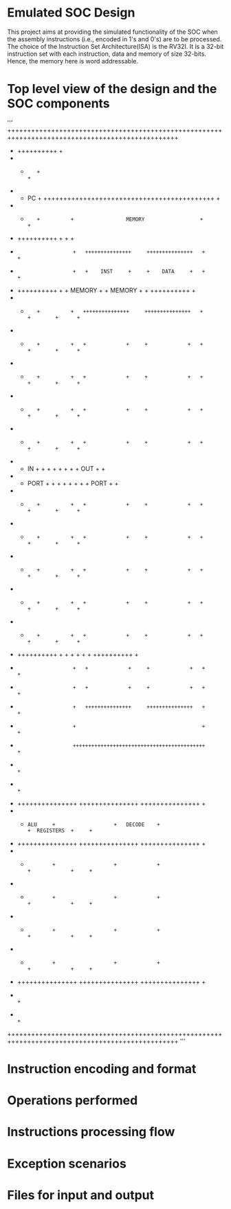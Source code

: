 # Emulated SOC Design

This project aims at providing the simulated functionality of the SOC when the assembly instructions (i.e., encoded in 1's and 0's) are to be processed.
The choice of the Instruction Set Architecture(ISA) is the RV32I. It is a 32-bit instruction set with each instruction, data and memory of size 32-bits.
Hence, the memory here is word addressable.


# Top level view of the design and the SOC components

'''
+++++++++++++++++++++++++++++++++++++++++++++++++++++++++++++++++++++++++++++++++++++++++++++++++
+	++++++++++																					+
+	+		 +																					+
+	+	PC	 +			+++++++++++++++++++++++++++++++++++++++++++								+
+	+		 +			+				  MEMORY			      +								+
+	++++++++++			+										  +								+
+						+	+++++++++++++++		+++++++++++++++	  +								+
+						+	+    INST     +		+    DATA     +	  +								+
+	++++++++++			+	+   MEMORY    +		+   MEMORY    +	  +				++++++++++		+
+	+        +			+	+++++++++++++++     +++++++++++++++   +     		+        +		+
+	+        +			+	+             +		+             +	  +				+		 +		+
+	+        +			+	+             +		+             +	  +				+        +		+
+	+        +			+	+             +		+             +	  +				+        +		+
+	+        +			+	+             +		+             +	  +				+        +		+
+	+   IN   +			+	+             +		+             +	  +				+   OUT  +		+
+	+  PORT  +			+	+             +		+             +	  +				+  PORT  +		+
+	+        +			+	+             +		+             +	  +				+        +		+
+	+        +			+	+             +		+             +	  +				+        +		+
+	+        +			+	+             +		+             +	  +				+        +		+
+	+        +			+	+             +		+             +	  +				+        +		+
+	+        +			+	+             +		+             +	  +				+		 +		+
+	++++++++++			+	+             +		+             +	  +				++++++++++		+
+						+	+             +		+             +	  +								+
+						+	+             +		+             +	  +								+
+						+	+++++++++++++++		+++++++++++++++	  +								+
+						+										  +								+
+						+++++++++++++++++++++++++++++++++++++++++++								+
+																								+
+																								+
+	+++++++++++++++			          +++++++++++++++				        +++++++++++++++		+
+	+     ALU     +			          +   DECODE    +				        +  REGISTERS  +		+
+	+++++++++++++++			          +++++++++++++++	        	        +++++++++++++++		+
+	+             +			          +             +				        +             +		+
+	+             +			          +             +				        +             +		+
+	+             +			          +             +				        +             +		+
+	+             +			          +             +				        +             +		+
+	+++++++++++++++			          +++++++++++++++				        +++++++++++++++		+
+																								+
+																								+
+++++++++++++++++++++++++++++++++++++++++++++++++++++++++++++++++++++++++++++++++++++++++++++++++
'''



# Instruction encoding and format




# Operations performed



# Instructions processing flow




# Exception scenarios




# Files for input and output